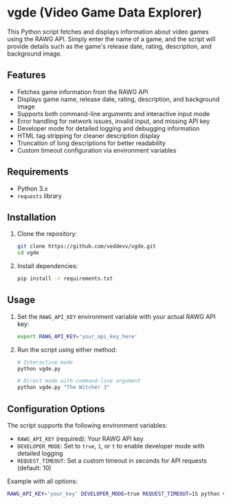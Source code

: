 # vgde (Video Game Data Explorer)

This Python script fetches and displays information about video games using the RAWG API. Simply enter the name of a game, and the script will provide details such as the game's release date, rating, description, and background image.

## Features
- Fetches game information from the RAWG API
- Displays game name, release date, rating, description, and background image
- Supports both command-line arguments and interactive input mode
- Error handling for network issues, invalid input, and missing API key
- Developer mode for detailed logging and debugging information
- HTML tag stripping for cleaner description display
- Truncation of long descriptions for better readability
- Custom timeout configuration via environment variables

## Requirements
- Python 3.x
- `requests` library

## Installation
1. Clone the repository:
    ```sh
    git clone https://github.com/veddevv/vgde.git
    cd vgde
    ```

2. Install dependencies:
    ```sh
    pip install -r requirements.txt
    ```

## Usage
1. Set the `RAWG_API_KEY` environment variable with your actual RAWG API key:
    ```sh
    export RAWG_API_KEY='your_api_key_here'
    ```

2. Run the script using either method:
    ```sh
    # Interactive mode
    python vgde.py
    
    # Direct mode with command-line argument
    python vgde.py "The Witcher 3"
    ```

## Configuration Options
The script supports the following environment variables:

- `RAWG_API_KEY` (required): Your RAWG API key
- `DEVELOPER_MODE`: Set to `true`, `1`, or `t` to enable developer mode with detailed logging
- `REQUEST_TIMEOUT`: Set a custom timeout in seconds for API requests (default: 10)

Example with all options:
```sh
RAWG_API_KEY='your_key' DEVELOPER_MODE=true REQUEST_TIMEOUT=15 python vgde.py
